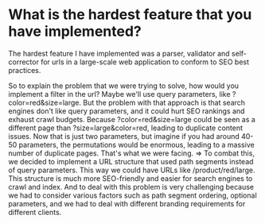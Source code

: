 # What is the hardest feature that you have implemented?

The hardest feature I have implemented was a parser, validator and self-corrector for urls in a large-scale web application to conform to SEO best practices.

So to explain the problem that we were trying to solve, how would you implement a filter in the url? Maybe we'll use query parameters, like ?color=red&size=large. But the problem with that approach is that search engines don't like query parameters, and it could hurt SEO rankings and exhaust crawl budgets. Because ?color=red&size=large could be seen as a different page than ?size=large&color=red, leading to duplicate content issues. Now that is just two parameters, but imagine if you had around 40-50 parameters, the permutations would be enormous, leading to a massive number of duplicate pages. That's what we were facing.
=> To combat this, we decided to implement a URL structure that used path segments instead of query parameters. This way we could have URLs like /product/red/large. This structure is much more SEO-friendly and easier for search engines to crawl and index. And to deal with this problem is very challenging because we had to consider various factors such as path segment ordering, optional parameters, and we had to deal with different branding requirements for different clients.
